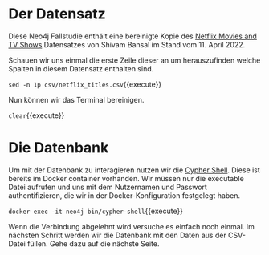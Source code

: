 # Der Datensatz

Diese Neo4j Fallstudie enthält eine bereinigte Kopie des [Netflix Movies and TV Shows](https://www.kaggle.com/datasets/shivamb/netflix-shows) Datensatzes von Shivam Bansal im Stand vom 11. April 2022.

Schauen wir uns einmal die erste Zeile dieser an um herauszufinden welche Spalten in diesem Datensatz enthalten sind.

`sed -n 1p csv/netflix_titles.csv`{{execute}}

Nun können wir das Terminal bereinigen.

`clear`{{execute}}

# Die Datenbank

Um mit der Datenbank zu interagieren nutzen wir die [Cypher Shell](https://neo4j.com/docs/operations-manual/current/tools/cypher-shell/).
Diese ist bereits im Docker container vorhanden.
Wir müssen nur die executable Datei aufrufen und uns mit dem Nutzernamen und Passwort authentifizieren, die wir in der Docker-Konfiguration festgelegt haben.

`docker exec -it neo4j bin/cypher-shell`{{execute}}

Wenn die Verbindung abgelehnt wird versuche es einfach noch einmal.
Im nächsten Schritt werden wir die Datenbank mit den Daten aus der CSV-Datei füllen.
Gehe dazu auf die nächste Seite.